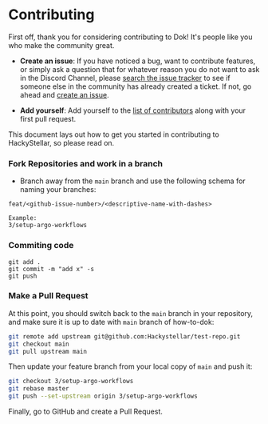 # Contributing

First off, thank you for considering contributing to Dok! It's people like you who make the community great.

* **Create an issue**: If you have noticed a bug, want to contribute features, or simply ask a question that for whatever reason you do not want to ask in the Discord Channel, please [search the issue tracker](https://github.com/Hackystellar/test-repo/issues) to see if someone else in the community has already created a ticket. If not, go ahead and [create an issue](https://github.com/Hackystellar/test-repo/issues/new/choose).

* **Add yourself**: Add yourself to the [list of contributors](CONTRIBUTORS.md) along with your first pull request.

This document lays out how to get you started in contributing to HackyStellar, so please read on.

### Fork Repositories and work in a branch

* Branch away from the `main` branch and use the following schema for naming your branches:
```
feat/<github-issue-number>/<descriptive-name-with-dashes>

Example:
3/setup-argo-workflows
```

### Commiting code ###

```
git add .
git commit -m "add x" -s
git push
```

### Make a Pull Request

At this point, you should switch back to the `main` branch in your repository, and make sure it is up to date with `main` branch of how-to-dok:

```bash
git remote add upstream git@github.com:Hackystellar/test-repo.git
git checkout main
git pull upstream main
```

Then update your feature branch from your local copy of `main` and push it:

```bash
git checkout 3/setup-argo-workflows
git rebase master
git push --set-upstream origin 3/setup-argo-workflows
```

Finally, go to GitHub and create a Pull Request.